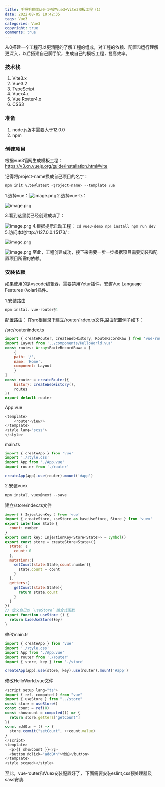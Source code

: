 ```yaml
---
title: 手把手教你从0-1搭建Vue3+Vite3模板工程（1）
date: 2022-08-05 10:42:35
tags: Vue3
categories: Vue3
copyright: true
comments: true
---
```


从0搭建一个工程可以更清楚的了解工程的组成，对工程的依赖、配置和运行理解更深入，以后搭建自己脚手架，生成自己的模板工程，提高效率。
### 技术栈
1. Vite3.x
2. Vue3.2
3. TypeScript
4. Vuex4.x
5. Vue Router4.x
6. CSS3
### 准备
1. node.js版本需要大于12.0.0
2. npm
### 创建项目
根据vue3官网生成模板工程：https://v3.cn.vuejs.org/guide/installation.html#vite

记得将project-name换成自己项目的名字：

```js
npm init vite@latest <project-name> --template vue
```

1.选择vue：
![image.png](https://p3-juejin.byteimg.com/tos-cn-i-k3u1fbpfcp/0a920f9491ef47f0ad6e1c21eaf3ec39~tplv-k3u1fbpfcp-watermark.image?)
 2.选择vue-ts：
    
![image.png](https://p1-juejin.byteimg.com/tos-cn-i-k3u1fbpfcp/8b5171c87b2248c7949cbf9e2a9f78b1~tplv-k3u1fbpfcp-watermark.image?)
  
3.看到这里就已经创建成功了：
    
![image.png](https://p3-juejin.byteimg.com/tos-cn-i-k3u1fbpfcp/4d0411a78e174a58910804a3e75d5f8a~tplv-k3u1fbpfcp-watermark.image?)
4.根据提示启动工程：
`cd vue3-demo
  npm install
  npm run dev`
5.访问本地http://127.0.0.1:5173/：
    
![image.png](https://p3-juejin.byteimg.com/tos-cn-i-k3u1fbpfcp/e4ff39b503d64415bf36642605ab3107~tplv-k3u1fbpfcp-watermark.image?)
    
![image.png](https://p1-juejin.byteimg.com/tos-cn-i-k3u1fbpfcp/a129e063aada4ce1bade454745091f3d~tplv-k3u1fbpfcp-watermark.image?)
至此，工程创建成功，接下来需要一步一步根据项目需要安装和配置项目所需的依赖。
### 安装依赖
如果使用的是vscode编辑器，需要禁用Vetur插件，安装Vue Language Features (Volar)插件。

1.安装路由

```js
npm install vue-router@4
```
配置路由：
在src根目录下建立/router/index.ts文件,路由配置例子如下：

/src/router/index.ts
```js
import { createRouter, createWebHistory, RouteRecordRaw } from 'vue-router'
import Layout from '../components/HelloWorld.vue'
const routes: Array<RouteRecordRaw> = [
    {
    path: '/',
    name: 'Home',
    component: Layout
    }
]
const router = createRouter({
    history: createWebHistory(),
    routes
})
export default router
```

App.vue

```js
<template>
    <router-view/>
</template>
<style lang="scss">
</style>
```

main.ts

```js
import { createApp } from 'vue'
import './style.css'
import App from './App.vue'
import router from './router'

createApp(App).use(router).mount('#app')
```

2.安装vuex

```js
npm install vuex@next --save
```

建立/store/index.ts文件

```js
import { InjectionKey } from 'vue'
import { createStore, useStore as baseUseStore, Store } from 'vuex'
export interface State {
  count: number
}
export const key: InjectionKey<Store<State>> = Symbol()
export const store = createStore<State>({
  state: {
    count: 0
  },
  mutations:{
    setCount(state:State,count:number){
      state.count = count
    }
  },
  getters:{
    getCount(state:State){
      return state.count
    }
  }
})
// 定义自己的 `useStore` 组合式函数
export function useStore () {
  return baseUseStore(key)
}

```
修改main.ts

```js
import { createApp } from 'vue'
import './style.css'
import App from './App.vue'
import router from './router'
import { store, key } from './store'

createApp(App).use(store, key).use(router).mount('#app')
```

修改HelloWorld.vue文件

```js
<script setup lang="ts">
import { ref, computed } from "vue"
import { useStore } from "../store"
const store = useStore()
const count = ref(0)
const showcount = computed(() => {
  return store.getters["getCount"]
})
const addBtn = () => {
  store.commit("setCount", ++count.value)
}
</script>
<template>
  <p>{{ showcount }}</p>
  <button @click="addBtn">增加</button>
</template>
<style scoped></style>

```
至此，vue-router和Vuex安装配置好了， 下面需要安装eslint,css预处理器及sass安装.
